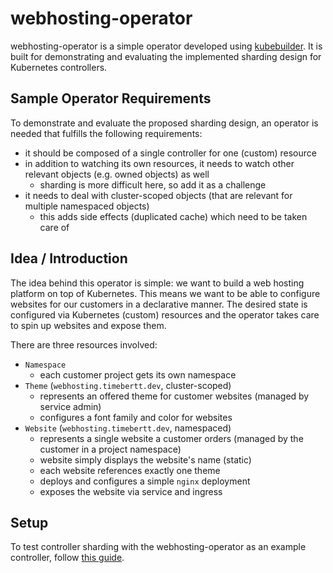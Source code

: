 # webhosting-operator

webhosting-operator is a simple operator developed using [kubebuilder](https://github.com/kubernetes-sigs/kubebuilder).
It is built for demonstrating and evaluating the implemented sharding design for Kubernetes controllers.

## Sample Operator Requirements

To demonstrate and evaluate the proposed sharding design, an operator is needed that fulfills the following requirements:

- it should be composed of a single controller for one (custom) resource
- in addition to watching its own resources, it needs to watch other relevant objects (e.g. owned objects) as well
  - sharding is more difficult here, so add it as a challenge
- it needs to deal with cluster-scoped objects (that are relevant for multiple namespaced objects)
  - this adds side effects (duplicated cache) which need to be taken care of

## Idea / Introduction

The idea behind this operator is simple: we want to build a web hosting platform on top of Kubernetes.
This means we want to be able to configure websites for our customers in a declarative manner.
The desired state is configured via Kubernetes (custom) resources and the operator takes care to spin up websites and expose them.

There are three resources involved:

- `Namespace`
  - each customer project gets its own namespace
- `Theme` (`webhosting.timebertt.dev`, cluster-scoped)
  - represents an offered theme for customer websites (managed by service admin)
  - configures a font family and color for websites
- `Website` (`webhosting.timebertt.dev`, namespaced)
  - represents a single website a customer orders (managed by the customer in a project namespace)
  - website simply displays the website's name (static)
  - each website references exactly one theme
  - deploys and configures a simple `nginx` deployment
  - exposes the website via service and ingress

## Setup

To test controller sharding with the webhosting-operator as an example controller, follow [this guide](../docs/getting-started.md).
